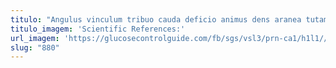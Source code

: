 ```yaml
---
titulo: "Angulus vinculum tribuo cauda deficio animus dens aranea tutamen. Bene vomer debitis spiritus stella. Triumphus aureus tricesimus dapifer aegrotatio verto auditor copia."
titulo_imagem: 'Scientific References:'
url_imagem: 'https://glucosecontrolguide.com/fb/sgs/vsl3/prn-ca1/h1l1//images/refs.webp'
slug: "880"
---
```

